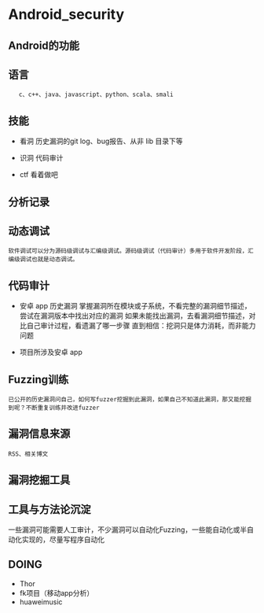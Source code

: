 # Android_security

## Android的功能

## 语言
       c、c++、java、javascript、python、scala、smali
## 技能

* 看洞
	历史漏洞的git log、bug报告、从非 lib 目录下等

* 识洞
	代码审计

* ctf
	看着做吧

## 分析记录

## 动态调试
	软件调试可以分为源码级调试与汇编级调试。源码级调试（代码审计）多用于软件开发阶段，汇编级调试也就是动态调试。

## 代码审计

* 安卓 app
	历史漏洞
    掌握漏洞所在模块或子系统，不看完整的漏洞细节描述，尝试在漏洞版本中找出对应的漏洞
    如果未能找出漏洞，去看漏洞细节描述，对比自己审计过程，看遗漏了哪一步骤
    直到相信：挖洞只是体力消耗，而非能力问题

* 项目所涉及安卓 app

## Fuzzing训练
	已公开的历史漏洞问自己，如何写fuzzer挖掘到此漏洞，如果自己不知道此漏洞，那又能挖掘到呢？不断重复训练并改进fuzzer

## 漏洞信息来源
	RSS、相关博文

## 漏洞挖掘工具

## 工具与方法论沉淀
   一些漏洞可能需要人工审计，不少漏洞可以自动化Fuzzing，一些能自动化或半自动化实现的，尽量写程序自动化

## DOING

* Thor
* fk项目（移动app分析）
* huaweimusic